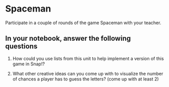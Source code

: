 # Spaceman

Participate in a couple of rounds of the game Spaceman with your teacher.

## In your notebook, answer the following questions

1. How could you use lists from this unit to help implement a version of this game in Snap!?

2. What other creative ideas can you come up with to visualize the number of chances a player has to guess the letters? (come up with at least 2)
